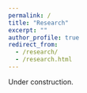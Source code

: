 ```yaml
---
permalink: /
title: "Research"
excerpt: ""
author_profile: true
redirect_from: 
  - /research/
  - /research.html
---
```



Under construction.